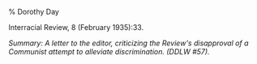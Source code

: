 % Dorothy Day

Interracial Review, 8 (February 1935):33.

*Summary: A letter to the editor, criticizing the Review's disapproval
of a Communist attempt to alleviate discrimination. (DDLW \#57).*


